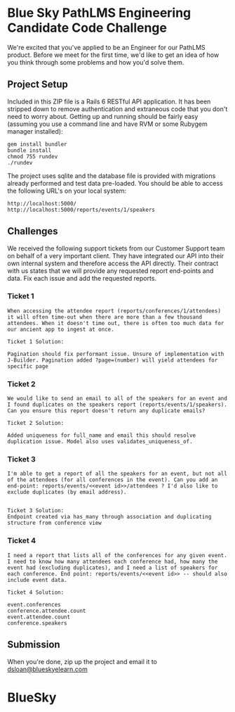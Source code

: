 # Blue Sky PathLMS Engineering Candidate Code Challenge

We're excited that you've applied to be an Engineer for our PathLMS product. Before we meet for the first time, we'd like to get an idea of how you think through some problems and how you'd solve them.

## Project Setup

Included in this ZIP file is a Rails 6 RESTful API application. It has been stripped down to remove authentication and extraneous code that you don't need to worry about. Getting up and running should be fairly easy (assuming you use a command line and have RVM or some Rubygem manager installed):

```
gem install bundler
bundle install
chmod 755 rundev
./rundev
```

The project uses sqlite and the database file is provided with migrations already performed and test data pre-loaded. You should be able to access the following URL's on your local system:

```
http://localhost:5000/
http://localhost:5000/reports/events/1/speakers
```

## Challenges

We received the following support tickets from our Customer Support team on behalf of a very important client. They have integrated our API into their own internal system and therefore access the API directly. Their contract with us states that we will provide any requested report end-points and data. Fix each issue and add the requested reports.

### Ticket 1

```
When accessing the attendee report (reports/conferences/1/attendees) it will often time-out when there are more than a few thousand attendees. When it doesn't time out, there is often too much data for our ancient app to ingest at once.

Ticket 1 Solution: 

Pagination should fix performant issue. Unsure of implementation with J-Builder. Pagination added ?page=(number) will yield attendees for specific page
```


### Ticket 2

```
We would like to send an email to all of the speakers for an event and I found duplicates on the speakers report (reports/events/1/speakers). Can you ensure this report doesn't return any duplicate emails?

Ticket 2 Solution: 

Added uniqueness for full_name and email this should resolve duplication issue. Model also uses validates_uniqueness_of.

```

### Ticket 3

```
I'm able to get a report of all the speakers for an event, but not all of the attendees (for all conferences in the event). Can you add an end-point: reports/events/<<event id>>/attendees ? I'd also like to exclude duplicates (by email address).


Ticket 3 Solution:
Endpoint created via has_many through association and duplicating structure from conference view
```

### Ticket 4

```
I need a report that lists all of the conferences for any given event. I need to know how many attendees each conference had, how many the event had (excluding duplicates), and I need a list of speakers for each conference. End point: reports/events/<<event id>> -- should also include event data.

Ticket 4 Solution:

event.conferences
conference.attendee.count
event.attendee.count
conference.speakers

```

## Submission

When you're done, zip up the project and email it to dsloan@blueskyelearn.com
# BlueSky
